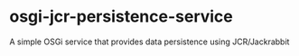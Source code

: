 osgi-jcr-persistence-service
============================

A simple OSGi service that provides data persistence using JCR/Jackrabbit
